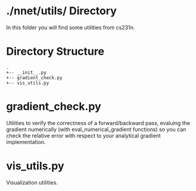 # ./nnet/utils/ Directory

In this folder you will find some utilities from cs231n.

# Directory Structure

	.
	+-- __init__.py
	+-- gradient_check.py
	+-- vis_utils.py

# gradient_check.py

Utilities to verify the correctness of a forward/backward pass, evaluing the gradient numerically (with eval_numerical_gradient functions) so you can check the relative error with respect to your analytical gradient implementation.

# vis_utils.py

Visualization utilities.



